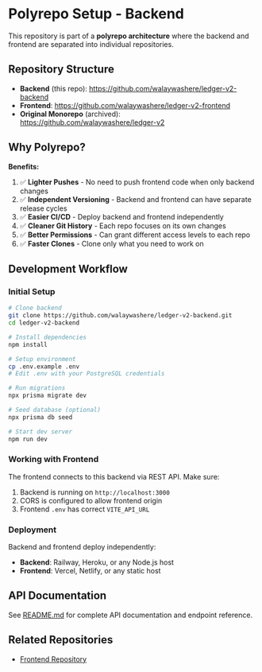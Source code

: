 # Polyrepo Setup - Backend

This repository is part of a **polyrepo architecture** where the backend and frontend are separated into individual repositories.

## Repository Structure

- **Backend** (this repo): https://github.com/walaywashere/ledger-v2-backend
- **Frontend**: https://github.com/walaywashere/ledger-v2-frontend
- **Original Monorepo** (archived): https://github.com/walaywashere/ledger-v2

## Why Polyrepo?

**Benefits:**
1. ✅ **Lighter Pushes** - No need to push frontend code when only backend changes
2. ✅ **Independent Versioning** - Backend and frontend can have separate release cycles
3. ✅ **Easier CI/CD** - Deploy backend and frontend independently
4. ✅ **Cleaner Git History** - Each repo focuses on its own changes
5. ✅ **Better Permissions** - Can grant different access levels to each repo
6. ✅ **Faster Clones** - Clone only what you need to work on

## Development Workflow

### Initial Setup
```bash
# Clone backend
git clone https://github.com/walaywashere/ledger-v2-backend.git
cd ledger-v2-backend

# Install dependencies
npm install

# Setup environment
cp .env.example .env
# Edit .env with your PostgreSQL credentials

# Run migrations
npx prisma migrate dev

# Seed database (optional)
npx prisma db seed

# Start dev server
npm run dev
```

### Working with Frontend
The frontend connects to this backend via REST API. Make sure:
1. Backend is running on `http://localhost:3000`
2. CORS is configured to allow frontend origin
3. Frontend `.env` has correct `VITE_API_URL`

### Deployment
Backend and frontend deploy independently:
- **Backend**: Railway, Heroku, or any Node.js host
- **Frontend**: Vercel, Netlify, or any static host

## API Documentation

See [README.md](./README.md) for complete API documentation and endpoint reference.

## Related Repositories

- [Frontend Repository](https://github.com/walaywashere/ledger-v2-frontend)
